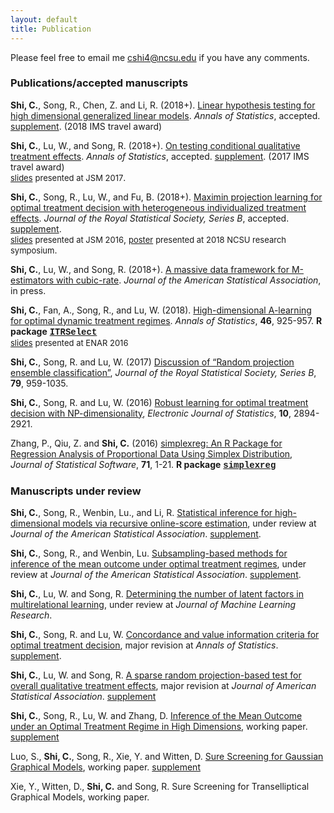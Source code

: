 ```yaml
---
layout: default
title: Publication
---
```


<!---### Publication-->

Please feel free to email me <cshi4@ncsu.edu> if you have any comments. 

### Publications/accepted manuscripts
**Shi, C.**, Song, R., Chen, Z. and Li, R. (2018+). [Linear hypothesis testing for high dimensional generalized linear models](./paper/hdlineartest.pdf). 
_Annals of Statistics_, accepted. [supplement](./paper/supphdlineartest.pdf). (2018 IMS travel award)

**Shi, C.**, Lu, W., and Song, R. (2018+). [On testing conditional qualitative treatment effects](./paper/CQTEaccept.pdf). _Annals of Statistics_, accepted. 
[supplement](./paper/suppCQTEaccept.pdf). (2017 IMS travel award) <br/> [<font size="2.5">slides</font>](./slides/JSM2017.pdf) <font size="2.5">presented at JSM 2017</font>.

**Shi, C.**, Song, R., Lu, W., and Fu, B. (2018+). [Maximin projection learning for optimal treatment decision with heterogeneous individualized treatment effects](./paper/maximinfinal.pdf). _Journal of the Royal Statistical Society, Series B_, accepted. [supplement](./paper/suppmaximinfinal.pdf).
<br/> [<font size="2.5">slides</font>](./slides/JSM2016.pdf) <font size="2.5">presented at JSM 2016</font>, [<font size="2.5">poster</font>](./slides/NCSU2018.pdf) <font size="2.5">presented at 2018 NCSU research symposium</font>. 

**Shi, C.**, Lu, W., and Song, R. (2018+). [A massive data framework for M-estimators with cubic-rate](https://www.tandfonline.com/doi/full/10.1080/01621459.2017.1360779). _Journal of the American Statistical Association_, in press.

**Shi, C.**, Fan, A., Song, R., and Lu, W. (2018). [High-dimensional A-learning for optimal dynamic treatment regimes](https://projecteuclid.org/euclid.aos/1525313071). _Annals of Statistics_, **46**, 925-957.
**R package** [<span style="font-family:courier;">**ITRSelect**</span>](https://cran.r-project.org/web/packages/ITRSelect/index.html) <br/> [<font size="2.5">slides</font>](./slides/ENAR2016spring.pdf) <font size="2.5">presented at ENAR 2016</font>

**Shi, C.**, Song, R. and Lu, W. (2017) [Discussion of “Random projection ensemble classification”](./paper/discussion-sketch01.pdf), _Journal of the Royal Statistical Society, Series B_, **79**, 959-1035.

**Shi, C.**, Song, R. and Lu, W. (2016) [Robust learning for optimal treatment decision with NP-dimensionality](https://projecteuclid.org/euclid.ejs/1476368559), _Electronic Journal of Statistics_, **10**, 2894-2921.

Zhang, P., Qiu, Z. and **Shi, C.** (2016) [simplexreg: An R Package for Regression Analysis of Proportional Data Using Simplex Distribution](https://www.jstatsoft.org/article/view/v071i11), _Journal of Statistical Software_, **71**, 1-21.
**R package** [<span style="font-family:courier;">**simplexreg**</span>](https://cran.r-project.org/web/packages/simplexreg/index.html)

### Manuscripts under review

**Shi, C.**, Song, R., Wenbin, Lu., and Li, R. [Statistical inference for high-dimensional models via recursive online-score estimation](./paper/HDCI.pdf), under review at _Journal of the American Statistical
Association_. [supplement](./paper/suppHDCI.pdf).

**Shi, C.**, Song, R., and Wenbin, Lu. [Subsampling-based methods for inference of the mean outcome under optimal treatment regimes](./paper/subagging.pdf), under review at _Journal of the American
Statistical Association_. [supplement](./paper/suppsubagging.pdf). 

**Shi, C.**, Lu, W. and Song, R. [Determining the number of latent factors in multirelational learning](./paper/Rescal.pdf), under review at _Journal of Machine Learning Research_.

**Shi, C.**, Song, R. and Lu, W. [Concordance and value information criteria for optimal treatment decision](./paper/CVIC4.pdf), major revision at _Annals of Statistics_. [supplement](./paper/suppCVIC4.pdf).

**Shi, C.**, Lu, W. and Song, R. [A sparse random projection-based test for overall qualitative treatment effects](./paper/OQTE.pdf), major revision at _Journal of American Statistical Association_. [supplement](./paper/suppOQTE.pdf)

**Shi, C.**, Song, R., Lu, W. and Zhang, D. [Inference of the Mean Outcome under an Optimal Treatment Regime in High Dimensions](./paper/AIPWE.pdf), working paper. [supplement](./paper/suppAIPWE.pdf)

Luo, S., **Shi, C.**, Song, R., Xie, Y. and Witten, D. [Sure Screening for Gaussian Graphical Models](./paper/GRASS.pdf), working paper. [supplement](./paper/suppGRASS.pdf)

Xie, Y., Witten, D., **Shi, C.** and Song, R. Sure Screening for Transelliptical Graphical Models, working paper.


